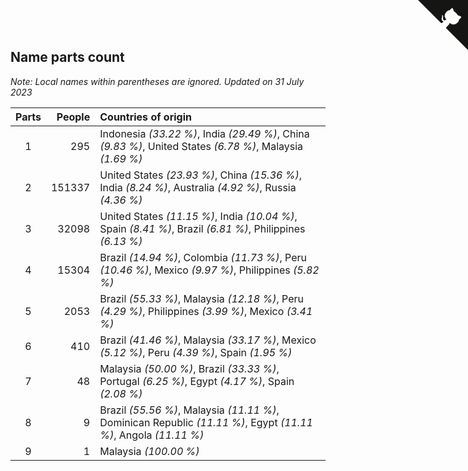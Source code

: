 ## Name parts count

*Note: Local names within parentheses are ignored.*
*Updated on 31 July 2023*

| Parts | People | Countries of origin |
| :--: | ---: | :--- |
| 1 | 295 | Indonesia *(33.22 %)*, India *(29.49 %)*, China *(9.83 %)*, United States *(6.78 %)*, Malaysia *(1.69 %)* |
| 2 | 151337 | United States *(23.93 %)*, China *(15.36 %)*, India *(8.24 %)*, Australia *(4.92 %)*, Russia *(4.36 %)* |
| 3 | 32098 | United States *(11.15 %)*, India *(10.04 %)*, Spain *(8.41 %)*, Brazil *(6.81 %)*, Philippines *(6.13 %)* |
| 4 | 15304 | Brazil *(14.94 %)*, Colombia *(11.73 %)*, Peru *(10.46 %)*, Mexico *(9.97 %)*, Philippines *(5.82 %)* |
| 5 | 2053 | Brazil *(55.33 %)*, Malaysia *(12.18 %)*, Peru *(4.29 %)*, Philippines *(3.99 %)*, Mexico *(3.41 %)* |
| 6 | 410 | Brazil *(41.46 %)*, Malaysia *(33.17 %)*, Mexico *(5.12 %)*, Peru *(4.39 %)*, Spain *(1.95 %)* |
| 7 | 48 | Malaysia *(50.00 %)*, Brazil *(33.33 %)*, Portugal *(6.25 %)*, Egypt *(4.17 %)*, Spain *(2.08 %)* |
| 8 | 9 | Brazil *(55.56 %)*, Malaysia *(11.11 %)*, Dominican Republic *(11.11 %)*, Egypt *(11.11 %)*, Angola *(11.11 %)* |
| 9 | 1 | Malaysia *(100.00 %)* |


<a href="https://github.com/jonatanklosko/wca_statistics" class="github-corner" aria-label="View source on Github"><svg width="80" height="80" viewBox="0 0 250 250" style="fill:#151513; color:#fff; position: absolute; top: 0; border: 0; right: 0;" aria-hidden="true"><path d="M0,0 L115,115 L130,115 L142,142 L250,250 L250,0 Z"></path><path d="M128.3,109.0 C113.8,99.7 119.0,89.6 119.0,89.6 C122.0,82.7 120.5,78.6 120.5,78.6 C119.2,72.0 123.4,76.3 123.4,76.3 C127.3,80.9 125.5,87.3 125.5,87.3 C122.9,97.6 130.6,101.9 134.4,103.2" fill="currentColor" style="transform-origin: 130px 106px;" class="octo-arm"></path><path d="M115.0,115.0 C114.9,115.1 118.7,116.5 119.8,115.4 L133.7,101.6 C136.9,99.2 139.9,98.4 142.2,98.6 C133.8,88.0 127.5,74.4 143.8,58.0 C148.5,53.4 154.0,51.2 159.7,51.0 C160.3,49.4 163.2,43.6 171.4,40.1 C171.4,40.1 176.1,42.5 178.8,56.2 C183.1,58.6 187.2,61.8 190.9,65.4 C194.5,69.0 197.7,73.2 200.1,77.6 C213.8,80.2 216.3,84.9 216.3,84.9 C212.7,93.1 206.9,96.0 205.4,96.6 C205.1,102.4 203.0,107.8 198.3,112.5 C181.9,128.9 168.3,122.5 157.7,114.1 C157.9,116.9 156.7,120.9 152.7,124.9 L141.0,136.5 C139.8,137.7 141.6,141.9 141.8,141.8 Z" fill="currentColor" class="octo-body"></path></svg></a><style>.github-corner:hover .octo-arm{animation:octocat-wave 560ms ease-in-out}@keyframes octocat-wave{0%,100%{transform:rotate(0)}20%,60%{transform:rotate(-25deg)}40%,80%{transform:rotate(10deg)}}@media (max-width:500px){.github-corner:hover .octo-arm{animation:none}.github-corner .octo-arm{animation:octocat-wave 560ms ease-in-out}}</style>
